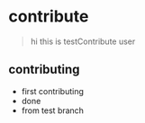 # contribute

> hi this is testContribute user

## contributing

- first contributing
- done
- from test branch
